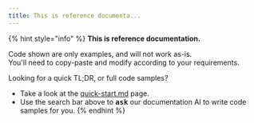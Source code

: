 ```yaml
---
title: This is reference documenta...
---
```


{% hint style="info" %}
**This is reference documentation.**

Code shown are only examples, and will not work as-is.\
You'll need to copy-paste and modify according to your requirements.

Looking for a quick TL;DR, or full code samples?

* Take a look at the [quick-start.md](../../integrations/client-libraries-sdk/quick-start.md "mention") page.
* Use the search bar above to <kbd>**ask**</kbd> our documentation AI to write code samples for you.
{% endhint %}
